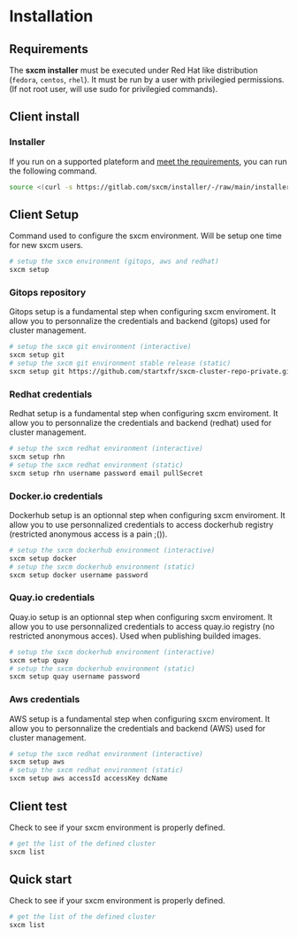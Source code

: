 # Installation

## Requirements

The **sxcm installer** must be executed under Red Hat like distribution (`fedora`, `centos`, `rhel`).
It must be run by a user with privilegied permissions. (If not root user, will use sudo for privilegied commands).

## Client install

### Installer

If you run on a supported plateform and [meet the requirements](#requirements), you can run the
following command.

```bash
source <(curl -s https://gitlab.com/sxcm/installer/-/raw/main/installer)
```

## Client Setup

Command used to configure the sxcm environment. Will be setup one time for new sxcm users.

```bash
# setup the sxcm environment (gitops, aws and redhat)
sxcm setup
```

### Gitops repository

Gitops setup is a fundamental step when configuring sxcm enviroment. It allow you to personnalize the
credentials and backend (gitops) used for cluster management.

```bash
# setup the sxcm git environment (interactive)
sxcm setup git
# setup the sxcm git environment stable release (static)
sxcm setup git https://github.com/startxfr/sxcm-cluster-repo-private.git stable username password
```

### Redhat credentials

Redhat setup is a fundamental step when configuring sxcm enviroment. It allow you to personnalize the
credentials and backend (redhat) used for cluster management.

```bash
# setup the sxcm redhat environment (interactive)
sxcm setup rhn
# setup the sxcm redhat environment (static)
sxcm setup rhn username password email pullSecret
```

### Docker.io credentials

Dockerhub setup is an optionnal step when configuring sxcm enviroment. It allow you to use personnalized credentials to access dockerhub registry (restricted anonymous access is a pain ;()).

```bash
# setup the sxcm dockerhub environment (interactive)
sxcm setup docker
# setup the sxcm dockerhub environment (static)
sxcm setup docker username password
```

### Quay.io credentials

Quay.io setup is an optionnal step when configuring sxcm enviroment. It allow you to use personnalized credentials to access quay.io registry (no restricted anonymous acces).
Used when publishing builded images.

```bash
# setup the sxcm dockerhub environment (interactive)
sxcm setup quay
# setup the sxcm dockerhub environment (static)
sxcm setup quay username password
```

### Aws credentials

AWS setup is a fundamental step when configuring sxcm enviroment. It allow you to personnalize the
credentials and backend (AWS) used for cluster management.

```bash
# setup the sxcm redhat environment (interactive)
sxcm setup aws
# setup the sxcm redhat environment (static)
sxcm setup aws accessId accessKey dcName
```

## Client test

Check to see if your sxcm environment is properly defined.

```bash
# get the list of the defined cluster
sxcm list
```

## Quick start

Check to see if your sxcm environment is properly defined.

```bash
# get the list of the defined cluster
sxcm list
```
